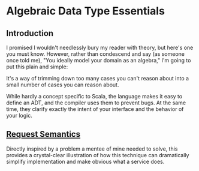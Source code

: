 # Algebraic Data Type Essentials

## Introduction

I promised I wouldn't needlessly bury my reader with theory, but here's one you must know. However, rather than condescend and say (as someone once told me), "You ideally model your domain as an algebra," I'm going to put this plain and simple:

It's a way of trimming down too many cases you can't reason about into a small number of cases you can reason about.

While hardly a concept specific to Scala, the language makes it easy to define an ADT, and the compiler uses them to prevent bugs. At the same time, they clarify exactly the intent of your interface and the behavior of your logic.

## [Request Semantics][request-semantics]

Directly inspired by a problem a mentee of mine needed to solve, this provides a crystal-clear illustration of how this technique can dramatically simplify implementation and make obvious what a service does.

[request-semantics]: ../../../../../../../documentation/basic/algebraic-data-type-essentials/request-semantics

